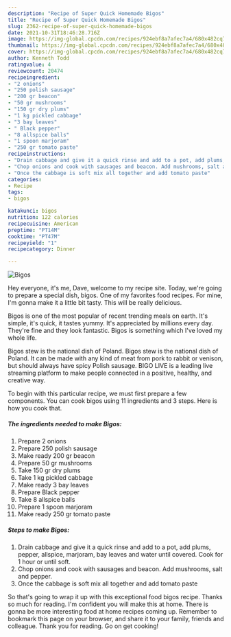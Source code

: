 ```yaml
---
description: "Recipe of Super Quick Homemade Bigos"
title: "Recipe of Super Quick Homemade Bigos"
slug: 2362-recipe-of-super-quick-homemade-bigos
date: 2021-10-31T18:46:28.716Z
image: https://img-global.cpcdn.com/recipes/924ebf8a7afec7a4/680x482cq70/bigos-recipe-main-photo.jpg
thumbnail: https://img-global.cpcdn.com/recipes/924ebf8a7afec7a4/680x482cq70/bigos-recipe-main-photo.jpg
cover: https://img-global.cpcdn.com/recipes/924ebf8a7afec7a4/680x482cq70/bigos-recipe-main-photo.jpg
author: Kenneth Todd
ratingvalue: 4
reviewcount: 20474
recipeingredient:
- "2 onions"
- "250 polish sausage"
- "200 gr beacon"
- "50 gr mushrooms"
- "150 gr dry plums"
- "1 kg pickled cabbage"
- "3 bay leaves"
- " Black pepper"
- "8 allspice balls"
- "1 spoon marjoram"
- "250 gr tomato paste"
recipeinstructions:
- "Drain cabbage and give it a quick rinse and add to a pot, add plums, pepper, allspice, marjoram, bay leaves and water until covered. Cook for 1 hour or until soft."
- "Chop onions and cook with sausages and beacon. Add mushrooms, salt and pepper."
- "Once the cabbage is soft mix all together and add tomato paste"
categories:
- Recipe
tags:
- bigos

katakunci: bigos 
nutrition: 122 calories
recipecuisine: American
preptime: "PT14M"
cooktime: "PT47M"
recipeyield: "1"
recipecategory: Dinner

---
```



![Bigos](https://img-global.cpcdn.com/recipes/924ebf8a7afec7a4/680x482cq70/bigos-recipe-main-photo.jpg)

Hey everyone, it's me, Dave, welcome to my recipe site. Today, we're going to prepare a special dish, bigos. One of my favorites food recipes. For mine, I'm gonna make it a little bit tasty. This will be really delicious.

Bigos is one of the most popular of recent trending meals on earth. It's simple, it's quick, it tastes yummy. It's appreciated by millions every day. They're fine and they look fantastic. Bigos is something which I've loved my whole life.

Bigos stew is the national dish of Poland. Bigos stew is the national dish of Poland. It can be made with any kind of meat from pork to rabbit or venison, but should always have spicy Polish sausage. BIGO LIVE is a leading live streaming platform to make people connected in a positive, healthy, and creative way.


To begin with this particular recipe, we must first prepare a few components. You can cook bigos using 11 ingredients and 3 steps. Here is how you cook that.

<!--inarticleads1-->

##### The ingredients needed to make Bigos:

1. Prepare 2 onions
1. Prepare 250 polish sausage
1. Make ready 200 gr beacon
1. Prepare 50 gr mushrooms
1. Take 150 gr dry plums
1. Take 1 kg pickled cabbage
1. Make ready 3 bay leaves
1. Prepare  Black pepper
1. Take 8 allspice balls
1. Prepare 1 spoon marjoram
1. Make ready 250 gr tomato paste




<!--inarticleads2-->

##### Steps to make Bigos:

1. Drain cabbage and give it a quick rinse and add to a pot, add plums, pepper, allspice, marjoram, bay leaves and water until covered. Cook for 1 hour or until soft.
1. Chop onions and cook with sausages and beacon. Add mushrooms, salt and pepper.
1. Once the cabbage is soft mix all together and add tomato paste




So that's going to wrap it up with this exceptional food bigos recipe. Thanks so much for reading. I'm confident you will make this at home. There is gonna be more interesting food at home recipes coming up. Remember to bookmark this page on your browser, and share it to your family, friends and colleague. Thank you for reading. Go on get cooking!
